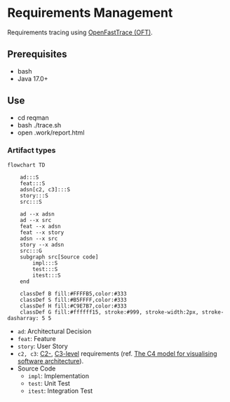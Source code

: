 # Requirements Management

Requirements tracing using [OpenFastTrace (OFT)](https://github.com/itsallcode/openfasttrace/blob/main/doc/user_guide.md).

## Prerequisites

- bash
- Java 17.0+

## Use

- cd reqman
- bash ./trace.sh
- open .work/report.html

### Artifact types

```mermaid
flowchart TD

    ad:::S
    feat:::S
    adsn[c2, c3]:::S
    story:::S
    src:::S

    ad --x adsn
    ad --x src
    feat --x adsn
    feat --x story
    adsn --x src
    story --x adsn
    src:::G
    subgraph src[Source code]
        impl:::S
        test:::S
        itest:::S
    end
    
    classDef B fill:#FFFFB5,color:#333
    classDef S fill:#B5FFFF,color:#333
    classDef H fill:#C9E7B7,color:#333
    classDef G fill:#ffffff15, stroke:#999, stroke-width:2px, stroke-dasharray: 5 5    
```

- `ad`: Architectural Decision
- `feat`: Feature
- `story`: User Story
- `c2, c3`: [C2-](https://c4model.com/diagrams/container), [C3-level](https://c4model.com/diagrams/component) requirements (ref. [The C4 model for visualising software architecture](https://c4model.com/)).
- Source Code
    - `impl`: Implementation
    - `test`: Unit Test
    - `itest`: Integration Test

